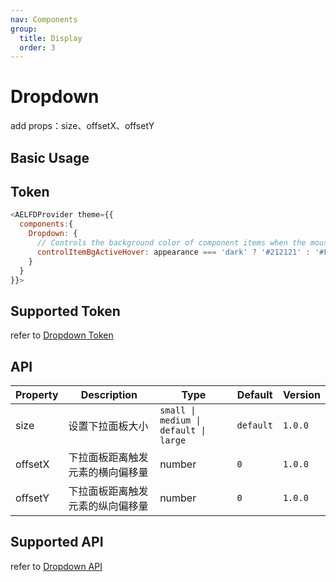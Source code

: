 ```yaml
---
nav: Components
group:
  title: Display
  order: 3
---
```


# Dropdown

add props：size、offsetX、offsetY

## Basic Usage

<code src="./demos/basic.tsx"></code>

## Token

```js
<AELFDProvider theme={{
  components:{
    Dropdown: {
      // Controls the background color of component items when the mouse is hovering and activated.
      controlItemBgActiveHover: appearance === 'dark' ? '#212121' : '#F8F8F8'
    }
  }
}}>
```

## Supported Token

refer to [Dropdown Token](https://ant.design/components/dropdown-cn/#%E4%B8%BB%E9%A2%98%E5%8F%98%E9%87%8Fdesign-token)

## API

| Property | Description | Type | Default | Version |
| --- | --- | --- | --- | --- |
| size | 设置下拉面板大小 | `small \| medium \| default \| large` | `default` | `1.0.0` |
| offsetX | 下拉面板距离触发元素的横向偏移量 | number | `0` | `1.0.0` |
| offsetY | 下拉面板距离触发元素的纵向偏移量 | number | `0` | `1.0.0` |

## Supported API

refer to [Dropdown API](https://ant.design/components/dropdown-cn#dropdown)
